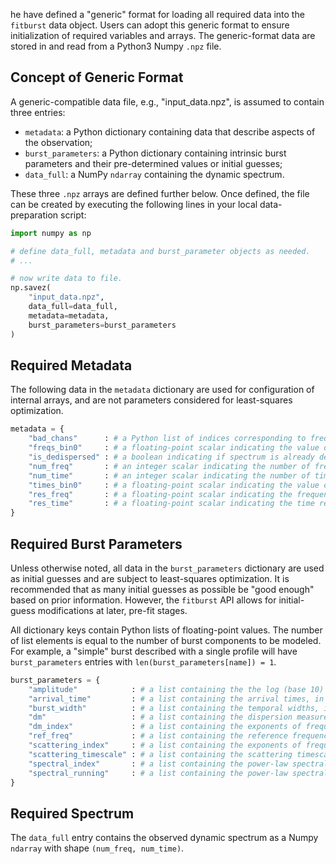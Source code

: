 he have defined a "generic" format for loading all required data into the `fitburst` data object. Users can adopt this generic format to ensure initialization of required variables and arrays. The generic-format data are stored in and read from a Python3 Numpy `.npz` file.

## Concept of Generic Format
A generic-compatible data file, e.g., "input\_data.npz", is assumed to contain three entries:

- `metadata`: a Python dictionary containing data that describe aspects of the observation;
- `burst_parameters`: a Python dictionary containing intrinsic burst parameters and their pre-determined values or initial guesses;
- `data_full`: a NumPy `ndarray` containing the dynamic spectrum.

These three `.npz` arrays are defined further below. Once defined, the file can be created by executing the following lines in your local data-preparation script:

``` python
import numpy as np

# define data_full, metadata and burst_parameter objects as needed.
# ...

# now write data to file.
np.savez(
    "input_data.npz", 
    data_full=data_full, 
    metadata=metadata, 
    burst_parameters=burst_parameters
)
```

## Required Metadata
The following data in the `metadata` dictionary are used for configuration of internal arrays, and are not parameters considered for least-squares optimization.

``` python
metadata = {
    "bad_chans"      : # a Python list of indices corresponding to frequency channels to zero-weight
    "freqs_bin0"     : # a floating-point scalar indicating the value of frequency bin at index 0, in MHz
    "is_dedispersed" : # a boolean indicating if spectrum is already dedispersed (True) or not (False)
    "num_freq"       : # an integer scalar indicating the number of frequency bins/channels
    "num_time"       : # an integer scalar indicating the number of time bins
    "times_bin0"     : # a floating-point scalar indicating the value of time bin at index 0, in seconds
    "res_freq"       : # a floating-point scalar indicating the frequency resolution, in MHz
    "res_time"       : # a floating-point scalar indicating the time resolution, in seconds
}
```

## Required Burst Parameters
Unless otherwise noted, all data in the `burst_parameters` dictionary are used as initial guesses and are subject to least-squares optimization. It is recommended that as many initial guesses as possible be "good enough" based on prior information. However, the `fitburst` API allows for initial-guess modifications at later, pre-fit stages. 

All dictionary keys contain Python lists of floating-point values. The number of list elements is equal to the number of burst components to be modeled. For example, a "simple" burst described with a single profile will have `burst_parameters` entries with `len(burst_parameters[name]) = 1`.

``` python
burst_parameters = {
    "amplitude"            : # a list containing the the log (base 10) of the overall signal amplitude
    "arrival_time"         : # a list containing the arrival times, in seconds
    "burst_width"          : # a list containing the temporal widths, in seconds
    "dm"                   : # a list containing the dispersion measures (DM), in parsec per cubic centimeter
    "dm_index"             : # a list containing the exponents of frequency dependence in DM delay
    "ref_freq"             : # a list containing the reference frequencies for arrival-time and power-law parameter estimates, in MHz (held fixed)
    "scattering_index"     : # a list containing the exponents of frequency dependence in scatter-broadening
    "scattering_timescale" : # a list containing the scattering timescales, in seconds
    "spectral_index"       : # a list containing the power-law spectral indices
    "spectral_running"     : # a list containing the power-law spectral running
}
```

## Required Spectrum
The `data_full` entry contains the observed dynamic spectrum as a Numpy `ndarray` with shape `(num_freq, num_time)`.
